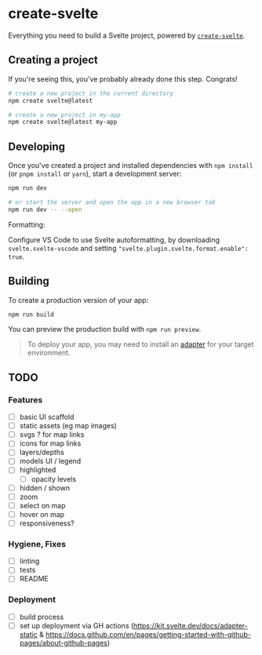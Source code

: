 # create-svelte

Everything you need to build a Svelte project, powered by [`create-svelte`](https://github.com/sveltejs/kit/tree/main/packages/create-svelte).

## Creating a project

If you're seeing this, you've probably already done this step. Congrats!

```bash
# create a new project in the current directory
npm create svelte@latest

# create a new project in my-app
npm create svelte@latest my-app
```

## Developing

Once you've created a project and installed dependencies with `npm install` (or `pnpm install` or `yarn`), start a development server:

```bash
npm run dev

# or start the server and open the app in a new browser tab
npm run dev -- --open
```

Formatting:

Configure VS Code to use Svelte autoformatting, by downloading `svelte.svelte-vscode` and setting `"svelte.plugin.svelte.format.enable": true`.

## Building

To create a production version of your app:

```bash
npm run build
```

You can preview the production build with `npm run preview`.

> To deploy your app, you may need to install an [adapter](https://kit.svelte.dev/docs/adapters) for your target environment.

## TODO

### Features

- [ ] basic UI scaffold
- [ ] static assets (eg map images)
- [ ] svgs ? for map links
- [ ] icons for map links
- [ ] layers/depths
- [ ] models UI / legend
- [ ] highlighted
  - [ ] opacity levels
- [ ] hidden / shown
- [ ] zoom
- [ ] select on map
- [ ] hover on map
- [ ] responsiveness?

### Hygiene, Fixes

- [ ] linting
- [ ] tests
- [ ] README

### Deployment

- [ ] build process
- [ ] set up deployment via GH actions (https://kit.svelte.dev/docs/adapter-static & https://docs.github.com/en/pages/getting-started-with-github-pages/about-github-pages)
